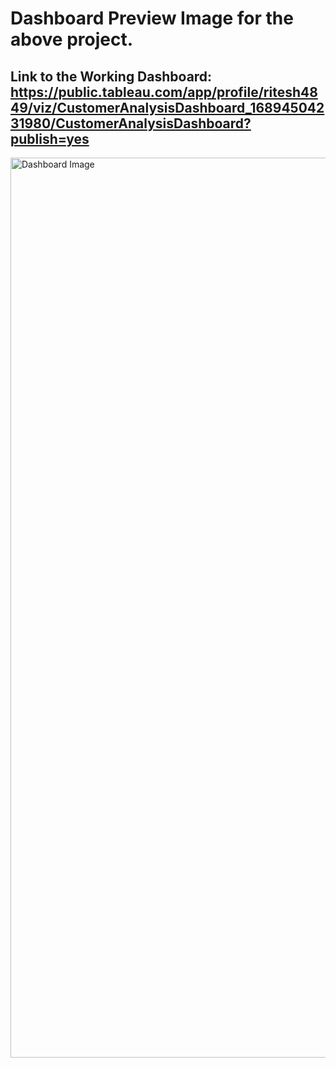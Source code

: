 # Dashboard Preview Image for the above project.

## Link to the Working Dashboard: https://public.tableau.com/app/profile/ritesh4849/viz/CustomerAnalysisDashboard_16894504231980/CustomerAnalysisDashboard?publish=yes

<img width="1440" alt="Dashboard Image" src="https://github.com/ritesh-29/data-analysis-tableau/assets/27215092/4f7f0bb9-38e1-4142-958e-8ba1ea4e2189">
